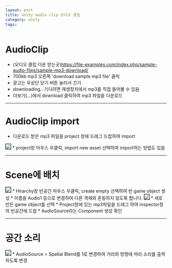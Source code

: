 ```yaml
---
layout: post
title: unity audio clip 오디오 클립
category: unity
tags: 
---
```


# AudioClip

* (오디오 클립 다운 받는곳)<https://file-examples.com/index.php/sample-audio-files/sample-mp3-download/>
* 700kb mp3 오른쪽 'download sample mp3 file' 클릭
* 광고는 우상단 닫기 버튼 눌러서 끄기
* downloading.. 기다려면 재생장치에서 mp3를 직접 들어볼 수 있음
* 더보기(...)에서 download 클릭하여 mp3 파일을 다운로드

---

# AudioClip import
* 다운로드 받은 mp3 파일을 project 창에 드래그 드랍하여 import

<img style='border:solid 1px black;' src="https://image.onethelab.com/resized/1730878697.jpg" />
* project창 마우스 우클릭, import new asset 선택하여 import하는 방법도 있음

---

# Scene에 배치
<img style='border:solid 1px black;' src="https://image.onethelab.com/resized/1730878906.jpg" />
* Hirarchy창 빈공간 마우스 우클릭, create empty 선택하여 빈 game object 생성
* 이름을 Audio1 등으로 변경하여 다른 객체와 혼동하지 않도록 합니다.

<img style='border:solid 1px black;' src="https://image.onethelab.com/resized/1730879062.jpg" />
* 새로만든 game object를 선택
* Project창에 있는 mp3파일을 드래그 하여 inspector창의 빈공간에 드랍
* AudioSource라는 Component 생성 확인

---

# 공간 소리

<img style='border:solid 1px black;' src="https://image.onethelab.com/resized/1730879530.jpg" />
* AudioSource > Spatial Blend를 1로 변경하여 거리와 방향에 따라 소리를 출력 하도록 변경